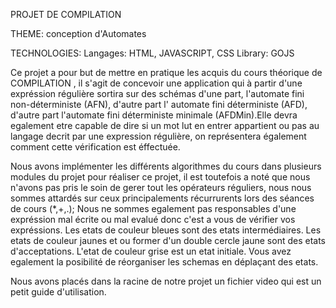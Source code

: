 
PROJET DE COMPILATION


THEME: conception d'Automates

TECHNOLOGIES:
Langages: HTML, JAVASCRIPT, CSS
Library: GOJS 


Ce projet a pour but de mettre en pratique les acquis du
  cours théorique de COMPILATION , il s'agit de concevoir une
  application qui à partir d'une expréssion régulière sortira
  sur des schémas d'une part, l'automate fini non-déterministe
  (AFN), d'autre part l' automate fini déterministe (AFD),
  d'autre part l'automate fini déterministe minimale (AFDMin).Elle devra egalement etre capable de dire si un mot lut en
  entrer appartient ou pas au langage decrit par une
  expression régulière, on représentera également comment
  cette vérification est éffectuée.


Nous avons implémenter les
  différents algorithmes du cours dans plusieurs modules du
  projet pour réaliser ce projet, il est toutefois a noté que
  nous n'avons pas pris le soin de gerer tout les opérateurs
  réguliers, nous nous sommes attardés sur ceux principalements
  récurrurents lors des séances de cours (*,+,.); Nous ne sommes
  egalement pas responsables d'une expréssion mal écrite ou
  mal evalué donc c'est a vous de vérifier vos expréssions.
Les etats de couleur bleues sont des etats intermédiaires.
Les etats de couleur jaunes et ou former d'un double cercle
  jaune sont des etats d'acceptations.
L'etat de couleur grise est un etat initiale.
Vous avez egalement la posibilité de réorganiser les schemas 
    en déplaçant des etats.


Nous avons placés dans la racine de notre projet un fichier 
  video qui est un petit guide d'utilisation.
